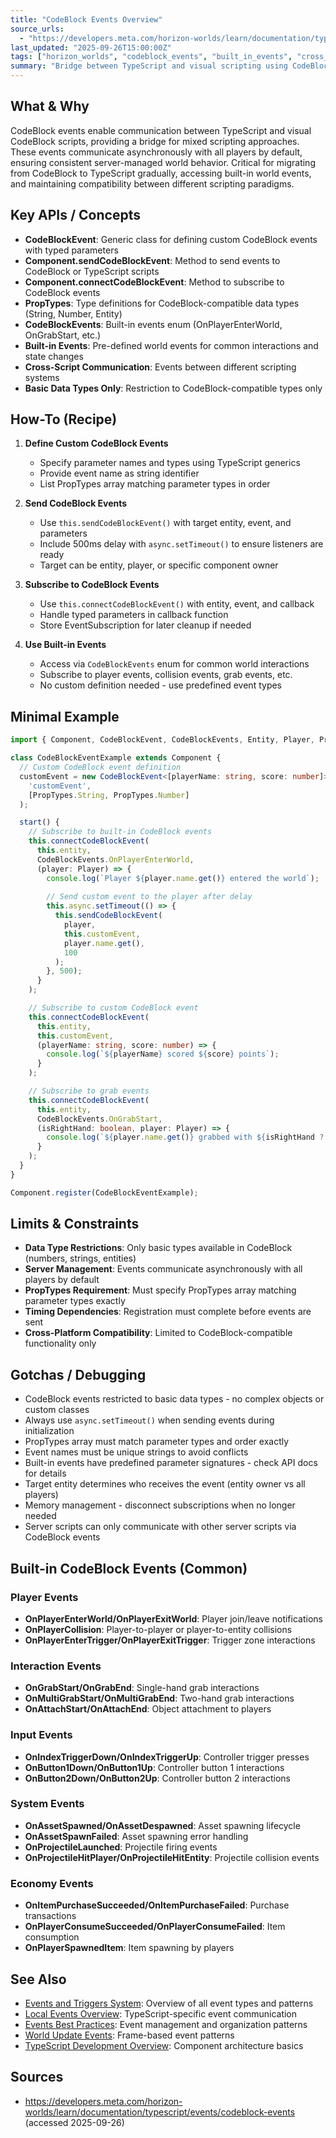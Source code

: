 ```yaml
---
title: "CodeBlock Events Overview"
source_urls:
  - "https://developers.meta.com/horizon-worlds/learn/documentation/typescript/events/codeblock-events"
last_updated: "2025-09-26T15:00:00Z"
tags: ["horizon_worlds", "codeblock_events", "built_in_events", "cross_scripting", "player_events"]
summary: "Bridge between TypeScript and visual scripting using CodeBlock events for cross-script communication, built-in world events, and player interactions."
---
```


## What & Why

CodeBlock events enable communication between TypeScript and visual CodeBlock scripts, providing a bridge for mixed scripting approaches. These events communicate asynchronously with all players by default, ensuring consistent server-managed world behavior. Critical for migrating from CodeBlock to TypeScript gradually, accessing built-in world events, and maintaining compatibility between different scripting paradigms.

## Key APIs / Concepts

- **CodeBlockEvent<T>**: Generic class for defining custom CodeBlock events with typed parameters
- **Component.sendCodeBlockEvent**: Method to send events to CodeBlock or TypeScript scripts
- **Component.connectCodeBlockEvent**: Method to subscribe to CodeBlock events
- **PropTypes**: Type definitions for CodeBlock-compatible data types (String, Number, Entity)
- **CodeBlockEvents**: Built-in events enum (OnPlayerEnterWorld, OnGrabStart, etc.)
- **Built-in Events**: Pre-defined world events for common interactions and state changes
- **Cross-Script Communication**: Events between different scripting systems
- **Basic Data Types Only**: Restriction to CodeBlock-compatible types only

## How-To (Recipe)

1. **Define Custom CodeBlock Events**
   - Specify parameter names and types using TypeScript generics
   - Provide event name as string identifier
   - List PropTypes array matching parameter types in order

2. **Send CodeBlock Events**
   - Use `this.sendCodeBlockEvent()` with target entity, event, and parameters
   - Include 500ms delay with `async.setTimeout()` to ensure listeners are ready
   - Target can be entity, player, or specific component owner

3. **Subscribe to CodeBlock Events**
   - Use `this.connectCodeBlockEvent()` with entity, event, and callback
   - Handle typed parameters in callback function
   - Store EventSubscription for later cleanup if needed

4. **Use Built-in Events**
   - Access via `CodeBlockEvents` enum for common world interactions
   - Subscribe to player events, collision events, grab events, etc.
   - No custom definition needed - use predefined event types

## Minimal Example

```typescript
import { Component, CodeBlockEvent, CodeBlockEvents, Entity, Player, PropTypes } from 'horizon/core';

class CodeBlockEventExample extends Component {
  // Custom CodeBlock event definition
  customEvent = new CodeBlockEvent<[playerName: string, score: number]>(
    'customEvent',
    [PropTypes.String, PropTypes.Number]
  );

  start() {
    // Subscribe to built-in CodeBlock events
    this.connectCodeBlockEvent(
      this.entity,
      CodeBlockEvents.OnPlayerEnterWorld,
      (player: Player) => {
        console.log(`Player ${player.name.get()} entered the world`);
        
        // Send custom event to the player after delay
        this.async.setTimeout(() => {
          this.sendCodeBlockEvent(
            player,
            this.customEvent,
            player.name.get(),
            100
          );
        }, 500);
      }
    );

    // Subscribe to custom CodeBlock event
    this.connectCodeBlockEvent(
      this.entity,
      this.customEvent,
      (playerName: string, score: number) => {
        console.log(`${playerName} scored ${score} points`);
      }
    );

    // Subscribe to grab events
    this.connectCodeBlockEvent(
      this.entity,
      CodeBlockEvents.OnGrabStart,
      (isRightHand: boolean, player: Player) => {
        console.log(`${player.name.get()} grabbed with ${isRightHand ? 'right' : 'left'} hand`);
      }
    );
  }
}

Component.register(CodeBlockEventExample);
```

## Limits & Constraints

- **Data Type Restrictions**: Only basic types available in CodeBlock (numbers, strings, entities)
- **Server Management**: Events communicate asynchronously with all players by default
- **PropTypes Requirement**: Must specify PropTypes array matching parameter types exactly
- **Timing Dependencies**: Registration must complete before events are sent
- **Cross-Platform Compatibility**: Limited to CodeBlock-compatible functionality only

## Gotchas / Debugging

- CodeBlock events restricted to basic data types - no complex objects or custom classes
- Always use `async.setTimeout()` when sending events during initialization
- PropTypes array must match parameter types and order exactly
- Event names must be unique strings to avoid conflicts
- Built-in events have predefined parameter signatures - check API docs for details
- Target entity determines who receives the event (entity owner vs all players)
- Memory management - disconnect subscriptions when no longer needed
- Server scripts can only communicate with other server scripts via CodeBlock events

## Built-in CodeBlock Events (Common)

### Player Events
- **OnPlayerEnterWorld/OnPlayerExitWorld**: Player join/leave notifications
- **OnPlayerCollision**: Player-to-player or player-to-entity collisions
- **OnPlayerEnterTrigger/OnPlayerExitTrigger**: Trigger zone interactions

### Interaction Events
- **OnGrabStart/OnGrabEnd**: Single-hand grab interactions
- **OnMultiGrabStart/OnMultiGrabEnd**: Two-hand grab interactions
- **OnAttachStart/OnAttachEnd**: Object attachment to players

### Input Events
- **OnIndexTriggerDown/OnIndexTriggerUp**: Controller trigger presses
- **OnButton1Down/OnButton1Up**: Controller button 1 interactions
- **OnButton2Down/OnButton2Up**: Controller button 2 interactions

### System Events
- **OnAssetSpawned/OnAssetDespawned**: Asset spawning lifecycle
- **OnAssetSpawnFailed**: Asset spawning error handling
- **OnProjectileLaunched**: Projectile firing events
- **OnProjectileHitPlayer/OnProjectileHitEntity**: Projectile collision events

### Economy Events
- **OnItemPurchaseSucceeded/OnItemPurchaseFailed**: Purchase transactions
- **OnPlayerConsumeSucceeded/OnPlayerConsumeFailed**: Item consumption
- **OnPlayerSpawnedItem**: Item spawning by players

## See Also

- [Events and Triggers System](./events-triggers-system.md): Overview of all event types and patterns
- [Local Events Overview](./local-events-overview.md): TypeScript-specific event communication
- [Events Best Practices](./events-best-practices.md): Event management and organization patterns
- [World Update Events](./world-update-events.md): Frame-based event patterns
- [TypeScript Development Overview](./typescript-development-overview.md): Component architecture basics

## Sources

- https://developers.meta.com/horizon-worlds/learn/documentation/typescript/events/codeblock-events (accessed 2025-09-26)